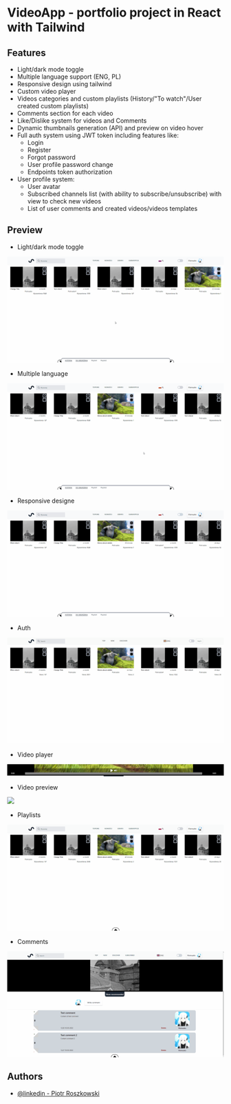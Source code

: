 # VideoApp - portfolio project in React with Tailwind
## Features

- Light/dark mode toggle
- Multiple language support (ENG, PL)
- Responsive design using tailwind
- Custom video player
- Videos categories and custom playlists (History/"To watch"/User created custom playlists)
- Comments section for each video
- Like/Dislike system for videos and Comments
- Dynamic thumbnails generation (API) and preview on video hover
- Full auth system using JWT token including features like:
    - Login
    - Register
    - Forgot password
    - User profile password change
    - Endpoints token authorization
- User profile system:
    - User avatar
    - Subscribed channels list (with ability to subscribe/unsubscribe) with view to check new videos
    - List of user comments and created videos/videos templates



## Preview

- Light/dark mode toggle

![](preview/Darkmode.gif)

- Multiple language

![](preview/Language.gif)

- Responsive designe

![](preview/Responsive.gif)

- Auth

![](preview/Auth.gif)

- Video player

![](preview/videoPlayer.png)

- Video preview

![](preview/Preview.png)

- Playlists

![](preview/Playlists.gif)

- Comments

![](preview/Comments.gif)



## Authors

- [@linkedin - Piotr Roszkowski](https://www.linkedin.com/in/piotr-roszkowski-526853228/)
